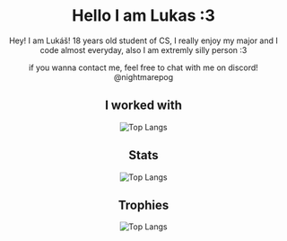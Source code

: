 <div align="center">
<h1>Hello I am Lukas :3</h1>


<p>Hey! I am Lukáš! 18 years old student of CS, I really enjoy my major and I code almost everyday, also I am extremly silly person :3</p>
<p>if you wanna contact me, feel free to chat with me on discord! @nightmarepog</p>
<h2>I worked with</h2>

  <img src="https://skillicons.dev/icons?i=html,css,js,ts,tailwind,react,godot,lua,python,c,linux,arch,blender,docker,git,md,nextjs,nodejs,postman,postgres,robloxstudio,sqlite,vscode," alt="Top Langs">
<h2>Stats</h2>
  <img src="https://github-readme-stats.vercel.app/api/top-langs/?username=NightmarePog&layout=compact" alt="Top Langs">
<h2>Trophies</h2>
  <img src="https://github-profile-trophy.vercel.app/?username=nightmarepog&theme=darkhub" alt="Top Langs">
</div>
